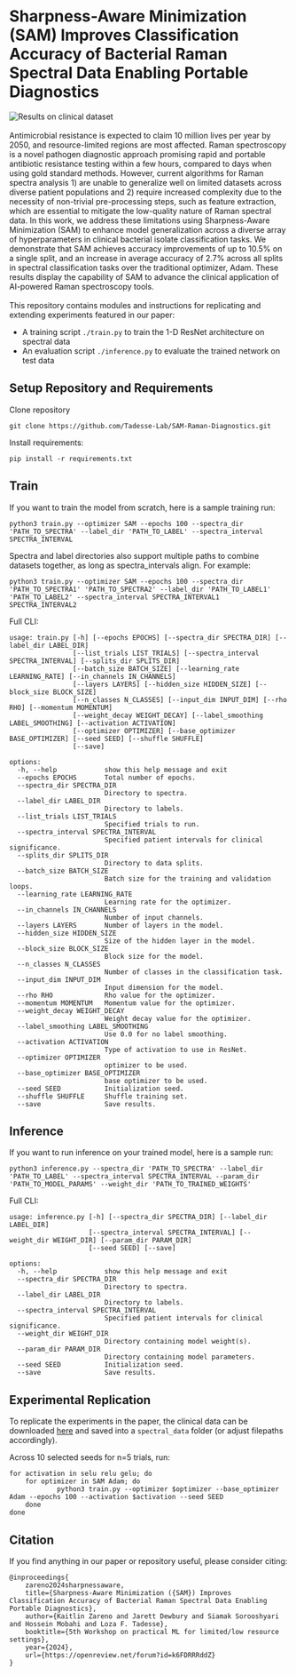 # Sharpness-Aware Minimization (SAM) Improves Classification Accuracy of Bacterial Raman Spectral Data Enabling Portable Diagnostics

![[Results on clinical dataset](https://github.com/Jdewbury/SAM-Raman-Diagnostics/src/SAM-Raman-Diagnostics-1.png)](https://github.com/Jdewbury/SAM-Raman-Diagnostics/blob/main/src/SAM-Raman-Diagnostic-Result.png)
<br><br>
Antimicrobial resistance is expected to claim 10 million lives per year by 2050, and resource-limited regions are most affected. Raman spectroscopy is a novel pathogen diagnostic approach promising rapid and portable antibiotic resistance testing within a few hours, compared to days when using gold standard methods. However, current algorithms for Raman spectra analysis 1) are unable to generalize well on limited datasets across diverse patient populations and 2) require increased complexity due to the necessity of non-trivial pre-processing steps, such as feature extraction, which are essential to mitigate the low-quality nature of Raman spectral data. In this work, we address these limitations using Sharpness-Aware Minimization (SAM) to enhance model generalization across a diverse array of hyperparameters in clinical bacterial isolate classification tasks. We demonstrate that SAM achieves accuracy improvements of up to $10.5\%$ on a single split, and an increase in average accuracy of $2.7\%$ across all splits in spectral classification tasks over the traditional optimizer, Adam. These results display the capability of SAM to advance the clinical application of AI-powered Raman spectroscopy tools.
<br><br>
This repository contains modules and instructions for replicating and extending experiments featured in our paper:
- A training script `./train.py` to train the 1-D ResNet architecture on spectral data
- An evaluation script `./inference.py` to evaluate the trained network on test data

## Setup Repository and Requirements
Clone repository 
```
git clone https://github.com/Tadesse-Lab/SAM-Raman-Diagnostics.git
```
Install requirements:
```
pip install -r requirements.txt
```
## Train
If you want to train the model from scratch, here is a sample training run:
```
python3 train.py --optimizer SAM --epochs 100 --spectra_dir 'PATH_TO_SPECTRA' --label_dir 'PATH_TO_LABEL' --spectra_interval SPECTRA_INTERVAL
```
Spectra and label directories also support multiple paths to combine datasets together, as long as spectra_intervals align. For example:
```
python3 train.py --optimizer SAM --epochs 100 --spectra_dir 'PATH_TO_SPECTRA1' 'PATH_TO_SPECTRA2' --label_dir 'PATH_TO_LABEL1' 'PATH_TO_LABEL2' --spectra_interval SPECTRA_INTERVAL1 SPECTRA_INTERVAL2
```
Full CLI:
```
usage: train.py [-h] [--epochs EPOCHS] [--spectra_dir SPECTRA_DIR] [--label_dir LABEL_DIR]
                [--list_trials LIST_TRIALS] [--spectra_interval SPECTRA_INTERVAL] [--splits_dir SPLITS_DIR]
                [--batch_size BATCH_SIZE] [--learning_rate LEARNING_RATE] [--in_channels IN_CHANNELS]
                [--layers LAYERS] [--hidden_size HIDDEN_SIZE] [--block_size BLOCK_SIZE]
                [--n_classes N_CLASSES] [--input_dim INPUT_DIM] [--rho RHO] [--momentum MOMENTUM]
                [--weight_decay WEIGHT_DECAY] [--label_smoothing LABEL_SMOOTHING] [--activation ACTIVATION]
                [--optimizer OPTIMIZER] [--base_optimizer BASE_OPTIMIZER] [--seed SEED] [--shuffle SHUFFLE]
                [--save]

options:
  -h, --help            show this help message and exit
  --epochs EPOCHS       Total number of epochs.
  --spectra_dir SPECTRA_DIR
                        Directory to spectra.
  --label_dir LABEL_DIR
                        Directory to labels.
  --list_trials LIST_TRIALS
                        Specified trials to run.
  --spectra_interval SPECTRA_INTERVAL
                        Specified patient intervals for clinical significance.
  --splits_dir SPLITS_DIR
                        Directory to data splits.
  --batch_size BATCH_SIZE
                        Batch size for the training and validation loops.
  --learning_rate LEARNING_RATE
                        Learning rate for the optimizer.
  --in_channels IN_CHANNELS
                        Number of input channels.
  --layers LAYERS       Number of layers in the model.
  --hidden_size HIDDEN_SIZE
                        Size of the hidden layer in the model.
  --block_size BLOCK_SIZE
                        Block size for the model.
  --n_classes N_CLASSES
                        Number of classes in the classification task.
  --input_dim INPUT_DIM
                        Input dimension for the model.
  --rho RHO             Rho value for the optimizer.
  --momentum MOMENTUM   Momentum value for the optimizer.
  --weight_decay WEIGHT_DECAY
                        Weight decay value for the optimizer.
  --label_smoothing LABEL_SMOOTHING
                        Use 0.0 for no label smoothing.
  --activation ACTIVATION
                        Type of activation to use in ResNet.
  --optimizer OPTIMIZER
                        optimizer to be used.
  --base_optimizer BASE_OPTIMIZER
                        base optimizer to be used.
  --seed SEED           Initialization seed.
  --shuffle SHUFFLE     Shuffle training set.
  --save                Save results.
```

## Inference
If you want to run inference on your trained model, here is a sample run:
```
python3 inference.py --spectra_dir 'PATH_TO_SPECTRA' --label_dir 'PATH_TO_LABEL' --spectra_interval SPECTRA_INTERVAL --param_dir 'PATH_TO_MODEL_PARAMS' --weight_dir 'PATH_TO_TRAINED_WEIGHTS'
```
Full CLI:
```
usage: inference.py [-h] [--spectra_dir SPECTRA_DIR] [--label_dir LABEL_DIR]
                    [--spectra_interval SPECTRA_INTERVAL] [--weight_dir WEIGHT_DIR] [--param_dir PARAM_DIR]
                    [--seed SEED] [--save]

options:
  -h, --help            show this help message and exit
  --spectra_dir SPECTRA_DIR
                        Directory to spectra.
  --label_dir LABEL_DIR
                        Directory to labels.
  --spectra_interval SPECTRA_INTERVAL
                        Specified patient intervals for clinical significance.
  --weight_dir WEIGHT_DIR
                        Directory containing model weight(s).
  --param_dir PARAM_DIR
                        Directory containing model parameters.
  --seed SEED           Initialization seed.
  --save                Save results.
```

## Experimental Replication
To replicate the experiments in the paper, the clinical data can be downloaded [here](https://www.dropbox.com/scl/fo/fb29ihfnvishuxlnpgvhg/AJToUtts-vjYdwZGeqK4k-Y?rlkey=r4p070nsuei6qj3pjp13nwf6l&e=1&dl=0) and saved into a `spectral_data` folder (or adjust filepaths accordingly). 

Across 10 selected seeds for n=5 trials, run:
```
for activation in selu relu gelu; do
    for optimizer in SAM Adam; do
            python3 train.py --optimizer $optimizer --base_optimizer Adam --epochs 100 --activation $activation --seed SEED
    done
done
```

## Citation
If you find anything in our paper or repository useful, please consider citing:
```
@inproceedings{
    zareno2024sharpnessaware,
    title={Sharpness-Aware Minimization ({SAM}) Improves Classification Accuracy of Bacterial Raman Spectral Data Enabling Portable Diagnostics},
    author={Kaitlin Zareno and Jarett Dewbury and Siamak Sorooshyari and Hossein Mobahi and Loza F. Tadesse},
    booktitle={5th Workshop on practical ML for limited/low resource settings},
    year={2024},
    url={https://openreview.net/forum?id=k6FDRRRddZ}
}
```
